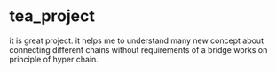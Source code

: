 # tea_project
it is great project. it helps me to understand many new concept about  connecting different chains  without requirements of a bridge works on principle of hyper chain.
